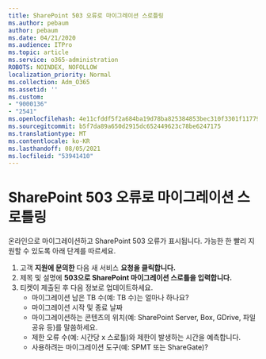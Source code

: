 ```yaml
---
title: SharePoint 503 오류로 마이그레이션 스로틀링
ms.author: pebaum
author: pebaum
ms.date: 04/21/2020
ms.audience: ITPro
ms.topic: article
ms.service: o365-administration
ROBOTS: NOINDEX, NOFOLLOW
localization_priority: Normal
ms.collection: Adm_O365
ms.assetid: ''
ms.custom:
- "9000136"
- "2541"
ms.openlocfilehash: 4e11cfddf5f2a684ba19d78ba825384853bec310f3301f1177971c0a04548c05
ms.sourcegitcommit: b5f7da89a650d2915dc652449623c78be6247175
ms.translationtype: MT
ms.contentlocale: ko-KR
ms.lasthandoff: 08/05/2021
ms.locfileid: "53941410"
---
```

# <a name="sharepoint-migration-throttling-with-503-errors"></a>SharePoint 503 오류로 마이그레이션 스로틀링

온라인으로 마이그레이션하고 SharePoint 503 오류가 표시됩니다. 가능한 한 빨리 지원할 수 있도록 아래 단계를 따르세요.

1. 고객 **지원에 문의한** 다음 새 서비스 **요청을 클릭합니다.**
2. 제목 및 설명에 **503으로 SharePoint 마이그레이션 스로틀을 입력합니다.**
3. 티켓이 제출된 후 다음 정보로 업데이트하세요.
    - 마이그레이션 남은 TB 수(예: TB 수)는 얼마나 하나요?
    - 마이그레이션 시작 및 종료 날짜 
    - 마이그레이션하는 콘텐츠의 위치(예: SharePoint Server, Box, GDrive, 파일 공유 등)를 말씀하세요.
    - 제한 오류 수(예: 시간당 x 스로틀)와 제한이 발생하는 시간을 예측합니다.
    - 사용하려는 마이그레이션 도구(예: SPMT 또는 ShareGate)?
